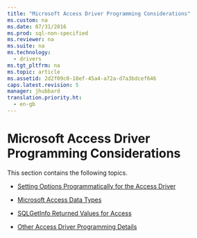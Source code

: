 ```yaml
---
title: "Microsoft Access Driver Programming Considerations"
ms.custom: na
ms.date: 07/31/2016
ms.prod: sql-non-specified
ms.reviewer: na
ms.suite: na
ms.technology: 
  - drivers
ms.tgt_pltfrm: na
ms.topic: article
ms.assetid: 2d2f09c0-18ef-45a4-a72a-d7a3bdcef646
caps.latest.revision: 5
manager: jhubbard
translation.priority.ht: 
  - en-gb
---
```

# Microsoft Access Driver Programming Considerations
This section contains the following topics.  
  
-   [Setting Options Programmatically for the Access Driver](../content/Setting-Options-Programmatically-for-the-Access-Driver.md)  
  
-   [Microsoft Access Data Types](../content/Microsoft-Access-Data-Types.md)  
  
-   [SQLGetInfo Returned Values for Access](../content/SQLGetInfo-Returned-Values-for-Access.md)  
  
-   [Other Access Driver Programming Details](../content/Other-Access-Driver-Programming-Details.md)